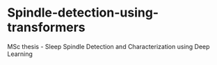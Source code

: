 # Spindle-detection-using-transformers
MSc thesis - Sleep Spindle Detection and Characterization using Deep Learning
